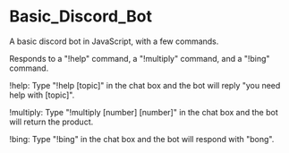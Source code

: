 # Basic_Discord_Bot
A basic discord bot in JavaScript, with a few commands.

Responds to a "!help" command, a "!multiply" command, and a "!bing" command.

!help:
Type "!help [topic]" in the chat box and the bot will reply "you need help with [topic]".

!multiply:
Type "!multiply [number] [number]" in the chat box and the bot will return the product.

!bing:
Type "!bing" in the chat box and the bot will respond with "bong".
